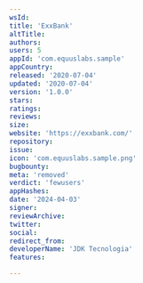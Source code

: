 ```yaml
---
wsId: 
title: 'ExxBank'
altTitle: 
authors: 
users: 5
appId: 'com.equuslabs.sample'
appCountry: 
released: '2020-07-04'
updated: '2020-07-04'
version: '1.0.0'
stars: 
ratings: 
reviews: 
size: 
website: 'https://exxbank.com/'
repository: 
issue: 
icon: 'com.equuslabs.sample.png'
bugbounty: 
meta: 'removed'
verdict: 'fewusers'
appHashes: 
date: '2024-04-03'
signer: 
reviewArchive: 
twitter: 
social: 
redirect_from: 
developerName: 'JDK Tecnologia'
features: 

---
```


